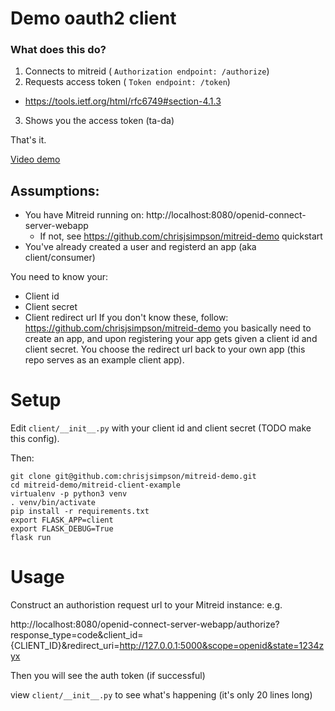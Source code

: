 # Demo oauth2 client 

### What does this do?
1. Connects to mitreid ( `Authorization endpoint: /authorize`)
2. Requests access token ( `Token endpoint: /token`) 
  - https://tools.ietf.org/html/rfc6749#section-4.1.3
3. Shows you the access token (ta-da)

That's it.

[Video demo](https://www.youtube.com/watch?v=Vn80iB9LFUw&feature=youtu.be)

## Assumptions:

- You have Mitreid running on: http://localhost:8080/openid-connect-server-webapp
  - If not, see https://github.com/chrisjsimpson/mitreid-demo quickstart
- You've already created a user and registerd an app (aka client/consumer) 

You need to know your:

- Client id
- Client secret
- Client redirect url
If you don't know these, follow: https://github.com/chrisjsimpson/mitreid-demo you basically need to create an app, and upon registering your app gets given a client id and client secret. You choose the redirect url back to your own app (this repo serves as an example client app).

# Setup 

Edit `client/__init__.py` with your client id and client secret (TODO make this config).

Then:
```
git clone git@github.com:chrisjsimpson/mitreid-demo.git
cd mitreid-demo/mitreid-client-example
virtualenv -p python3 venv
. venv/bin/activate
pip install -r requirements.txt
export FLASK_APP=client
export FLASK_DEBUG=True
flask run
```

# Usage

Construct an authoristion request url to your Mitreid instance:
e.g. 

http://localhost:8080/openid-connect-server-webapp/authorize?response_type=code&client_id={CLIENT_ID}&redirect_uri=http://127.0.0.1:5000&scope=openid&state=1234zyx

Then you will see the auth token (if successful)

view `client/__init__.py` to see what's happening (it's only 20 lines long)
